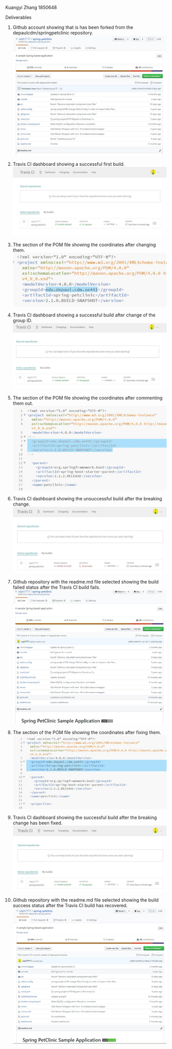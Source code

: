 Kuangyi Zhang 1850648

Deliverables

1. Github account showing that is has been forked from the depaulcdm/springpetclinic repository.
![Screen Capture #1](images/01.jpg)

2. Travis CI dashboard showing a successful first build.
![Screen Capture #2](images/02.jpg)

3. The section of the POM file showing the coordinates after changing them.
![Screen Capture #3](images/03.jpg)

4. Travis CI dashboard showing a successful build after change of the group ID.
![Screen Capture #4](images/04.jpg)

5. The section of the POM file showing the coordinates after commenting them out.
![Screen Capture #5](images/05.jpg)

6. Travis CI dashboard showing the unsuccessful build after the breaking change.
![Screen Capture #6](images/06.jpg)

7. Github repository with the readme.md file selected showing the build failed status after the Travis CI build fails.
![Screen Capture #7](images/07.jpg)

8. The section of the POM file showing the coordinates after fixing them.
![Screen Capture #8](images/08.jpg)

9. Travis CI dashboard showing the successful build after the breaking change has been fixed.
![Screen Capture #9](images/09.jpg)

10. Github repository with the readme.md file selected showing the build success status after the Travis CI build has recovered.
![Screen Capture #10](images/10.jpg)

